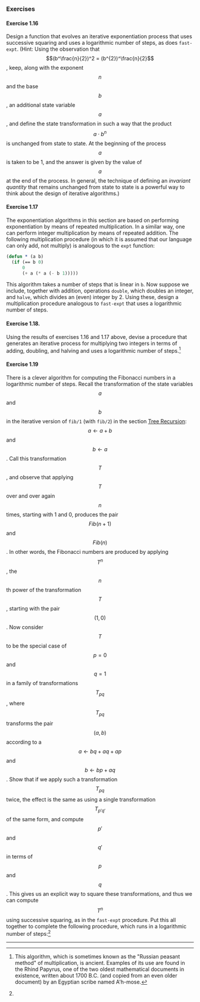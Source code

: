 ### Exercises

#### Exercise 1.16

Design a function that evolves an iterative exponentiation process that uses successive squaring and uses a logarithmic number of steps, as does ``fast-expt``. (Hint: Using the observation that $$(b^\frac{n}{2})^2 = (b^{2})^\frac{n}{2}$$, keep, along with the exponent $$n$$ and the base $$b$$, an additional state variable $$a$$, and define the state transformation in such a way that the product $$a \cdot b^n$$ is unchanged from state to state. At the beginning of the process $$a$$ is taken to be 1, and the answer is given by the value of $$a$$ at the end of the process. In general, the technique of defining an *invariant quantity* that remains unchanged from state to state is a powerful way to think about the design of iterative algorithms.) 


#### Exercise 1.17

The exponentiation algorithms in this section are based on performing exponentiation by means of repeated multiplication. In a similar way, one can perform integer multiplication by means of repeated addition. The following multiplication procedure (in which it is assumed that our language can only add, not multiply) is analogous to the ``expt`` function:

```lisp
(defun * (a b)
  (if (== b 0)
      0
      (+ a (* a (- b 1)))))
```

This algorithm takes a number of steps that is linear in ``b``. Now suppose we include, together with addition, operations ``double``, which doubles an integer, and ``halve``, which divides an (even) integer by 2. Using these, design a multiplication procedure analogous to ``fast-expt`` that uses a logarithmic number of steps.


#### Exercise 1.18.

Using the results of exercises 1.16 and 1.17 above, devise a procedure that generates an iterative process for multiplying two integers in terms of adding, doubling, and halving and uses a logarithmic number of steps.[^1]


#### Exercise 1.19

There is a clever algorithm for computing the Fibonacci numbers in a logarithmic number of steps. Recall the transformation of the state variables $$a$$ and $$b$$ in the iterative version of ``fib/1`` (with ``fib/2``) in the section [Tree Recursion](): $$a \gets a + b$$ and $$b \gets a $$. Call this transformation $$T$$, and observe that applying $$T$$ over and over again $$n$$ times, starting with 1 and 0, produces the pair $$Fib(n + 1)$$ and $$Fib(n)$$. In other words, the Fibonacci numbers are produced by applying $$T^n$$, the $$n$$th power of the transformation $$T$$, starting with the pair $$(1,0)$$. Now consider $$T$$ to be the special case of $$p = 0$$ and $$q = 1$$ in a family of transformations $$T_{pq}$$, where $$T_{pq}$$ transforms the pair $$(a,b)$$ according to a $$a \gets bq + aq + ap$$ and $$b \gets bp + aq$$. Show that if we apply such a transformation $$T_{pq}$$ twice, the effect is the same as using a single transformation $$T_{p'q'}$$ of the same form, and compute $$p'$$ and $$q'$$ in terms of $$p$$ and $$q$$. This gives us an explicit way to square these transformations, and thus we can compute $$T^n$$ using successive squaring, as in the ``fast-expt`` procedure. Put this all together to complete the following procedure, which runs in a logarithmic number of steps:[^2]

----

[^1]: This algorithm, which is sometimes known as the "Russian peasant method" of multiplication, is ancient. Examples of its use are found in the Rhind Papyrus, one of the two oldest mathematical documents in existence, written about 1700 B.C. (and copied from an even older document) by an Egyptian scribe named A'h-mose. 

[^2]: 







